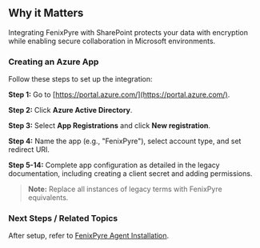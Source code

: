 
## Why it Matters
Integrating FenixPyre with SharePoint protects your data with encryption while enabling secure collaboration in Microsoft environments.

### Creating an Azure App
Follow these steps to set up the integration:

**Step 1:** Go to [https://portal.azure.com/](https://portal.azure.com/).

**Step 2:** Click **Azure Active Directory**.

**Step 3:** Select **App Registrations** and click **New registration**.

**Step 4:** Name the app (e.g., "FenixPyre"), select account type, and set redirect URI.

**Step 5-14:** Complete app configuration as detailed in the legacy documentation, including creating a client secret and adding permissions.

> **Note:** Replace all instances of legacy terms with FenixPyre equivalents.

<!-- IMG: ./media/03-setup-&-installation/azure-app-setup.png | Alt: Azure portal app registration steps -->

### Next Steps / Related Topics
After setup, refer to [FenixPyre Agent Installation](/03-setup-&-installation/install-windows-agent.md).